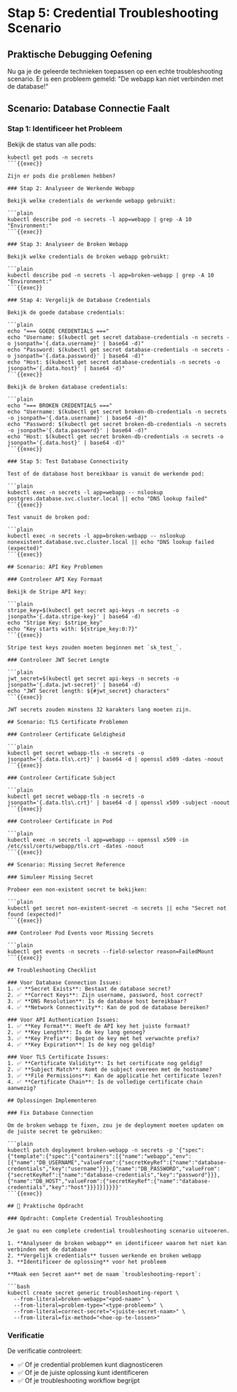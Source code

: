 # Stap 5: Credential Troubleshooting Scenario

## Praktische Debugging Oefening

Nu ga je de geleerde technieken toepassen op een echte troubleshooting scenario. Er is een probleem gemeld: "De webapp kan niet verbinden met de database!"

## Scenario: Database Connectie Faalt

### Stap 1: Identificeer het Probleem

Bekijk de status van alle pods:

```plain
kubectl get pods -n secrets
```{{exec}}

Zijn er pods die problemen hebben?

### Stap 2: Analyseer de Werkende Webapp

Bekijk welke credentials de werkende webapp gebruikt:

```plain
kubectl describe pod -n secrets -l app=webapp | grep -A 10 "Environment:"
```{{exec}}

### Stap 3: Analyseer de Broken Webapp

Bekijk welke credentials de broken webapp gebruikt:

```plain
kubectl describe pod -n secrets -l app=broken-webapp | grep -A 10 "Environment:"
```{{exec}}

### Stap 4: Vergelijk de Database Credentials

Bekijk de goede database credentials:

```plain
echo "=== GOEDE CREDENTIALS ==="
echo "Username: $(kubectl get secret database-credentials -n secrets -o jsonpath='{.data.username}' | base64 -d)"
echo "Password: $(kubectl get secret database-credentials -n secrets -o jsonpath='{.data.password}' | base64 -d)"
echo "Host: $(kubectl get secret database-credentials -n secrets -o jsonpath='{.data.host}' | base64 -d)"
```{{exec}}

Bekijk de broken database credentials:

```plain
echo "=== BROKEN CREDENTIALS ==="
echo "Username: $(kubectl get secret broken-db-credentials -n secrets -o jsonpath='{.data.username}' | base64 -d)"
echo "Password: $(kubectl get secret broken-db-credentials -n secrets -o jsonpath='{.data.password}' | base64 -d)"
echo "Host: $(kubectl get secret broken-db-credentials -n secrets -o jsonpath='{.data.host}' | base64 -d)"
```{{exec}}

### Stap 5: Test Database Connectivity

Test of de database host bereikbaar is vanuit de werkende pod:

```plain
kubectl exec -n secrets -l app=webapp -- nslookup postgres.database.svc.cluster.local || echo "DNS lookup failed"
```{{exec}}

Test vanuit de broken pod:

```plain
kubectl exec -n secrets -l app=broken-webapp -- nslookup nonexistent.database.svc.cluster.local || echo "DNS lookup failed (expected)"
```{{exec}}

## Scenario: API Key Problemen

### Controleer API Key Formaat

Bekijk de Stripe API key:

```plain
stripe_key=$(kubectl get secret api-keys -n secrets -o jsonpath='{.data.stripe-key}' | base64 -d)
echo "Stripe Key: $stripe_key"
echo "Key starts with: ${stripe_key:0:7}"
```{{exec}}

Stripe test keys zouden moeten beginnen met `sk_test_`.

### Controleer JWT Secret Lengte

```plain
jwt_secret=$(kubectl get secret api-keys -n secrets -o jsonpath='{.data.jwt-secret}' | base64 -d)
echo "JWT Secret length: ${#jwt_secret} characters"
```{{exec}}

JWT secrets zouden minstens 32 karakters lang moeten zijn.

## Scenario: TLS Certificate Problemen

### Controleer Certificate Geldigheid

```plain
kubectl get secret webapp-tls -n secrets -o jsonpath='{.data.tls\.crt}' | base64 -d | openssl x509 -dates -noout
```{{exec}}

### Controleer Certificate Subject

```plain
kubectl get secret webapp-tls -n secrets -o jsonpath='{.data.tls\.crt}' | base64 -d | openssl x509 -subject -noout
```{{exec}}

### Controleer Certificate in Pod

```plain
kubectl exec -n secrets -l app=webapp -- openssl x509 -in /etc/ssl/certs/webapp/tls.crt -dates -noout
```{{exec}}

## Scenario: Missing Secret Reference

### Simuleer Missing Secret

Probeer een non-existent secret te bekijken:

```plain
kubectl get secret non-existent-secret -n secrets || echo "Secret not found (expected)"
```{{exec}}

### Controleer Pod Events voor Missing Secrets

```plain
kubectl get events -n secrets --field-selector reason=FailedMount
```{{exec}}

## Troubleshooting Checklist

### Voor Database Connection Issues:
1. ✅ **Secret Exists**: Bestaat de database secret?
2. ✅ **Correct Keys**: Zijn username, password, host correct?
3. ✅ **DNS Resolution**: Is de database host bereikbaar?
4. ✅ **Network Connectivity**: Kan de pod de database bereiken?

### Voor API Authentication Issues:
1. ✅ **Key Format**: Heeft de API key het juiste formaat?
2. ✅ **Key Length**: Is de key lang genoeg?
3. ✅ **Key Prefix**: Begint de key met het verwachte prefix?
4. ✅ **Key Expiration**: Is de key nog geldig?

### Voor TLS Certificate Issues:
1. ✅ **Certificate Validity**: Is het certificate nog geldig?
2. ✅ **Subject Match**: Komt de subject overeen met de hostname?
3. ✅ **File Permissions**: Kan de applicatie het certificate lezen?
4. ✅ **Certificate Chain**: Is de volledige certificate chain aanwezig?

## Oplossingen Implementeren

### Fix Database Connection

Om de broken webapp te fixen, zou je de deployment moeten updaten om de juiste secret te gebruiken:

```plain
kubectl patch deployment broken-webapp -n secrets -p '{"spec":{"template":{"spec":{"containers":[{"name":"webapp","env":[{"name":"DB_USERNAME","valueFrom":{"secretKeyRef":{"name":"database-credentials","key":"username"}}},{"name":"DB_PASSWORD","valueFrom":{"secretKeyRef":{"name":"database-credentials","key":"password"}}},{"name":"DB_HOST","valueFrom":{"secretKeyRef":{"name":"database-credentials","key":"host"}}}]}]}}}}'
```{{exec}}

## 🎯 Praktische Opdracht

### Opdracht: Complete Credential Troubleshooting

Je gaat nu een complete credential troubleshooting scenario uitvoeren.

1. **Analyseer de broken webapp** en identificeer waarom het niet kan verbinden met de database
2. **Vergelijk credentials** tussen werkende en broken webapp
3. **Identificeer de oplossing** voor het probleem

**Maak een Secret aan** met de naam `troubleshooting-report`:

```bash
kubectl create secret generic troubleshooting-report \
  --from-literal=broken-webapp="<pod-naam>" \
  --from-literal=problem-type="<type-probleem>" \
  --from-literal=correct-secret="<juiste-secret-naam>" \
  --from-literal=fix-method="<hoe-op-te-lossen>"
```

### Verificatie

De verificatie controleert:
- ✅ Of je credential problemen kunt diagnosticeren
- ✅ Of je de juiste oplossing kunt identificeren
- ✅ Of je troubleshooting workflow begrijpt